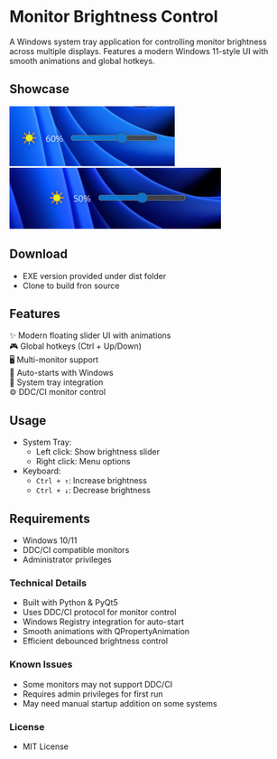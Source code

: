 # Monitor Brightness Control

A Windows system tray application for controlling monitor brightness across multiple displays. Features a modern Windows 11-style UI with smooth animations and global hotkeys.

## Showcase 

![Light Mode](images/preview1.png)
![Dark Mode](images/preview2.png)

## Download

- EXE version provided under dist folder
- Clone to build fron source

## Features

✨ Modern floating slider UI with animations  
🎮 Global hotkeys (Ctrl + Up/Down)  
🖥️ Multi-monitor support  
🚀 Auto-starts with Windows  
🎯 System tray integration  
⚙️ DDC/CI monitor control

## Usage

- System Tray:
  - Left click: Show brightness slider
  - Right click: Menu options
- Keyboard:
  - `Ctrl + ↑`: Increase brightness
  - `Ctrl + ↓`: Decrease brightness

## Requirements

- Windows 10/11
- DDC/CI compatible monitors
- Administrator privileges

### Technical Details
- Built with Python & PyQt5
- Uses DDC/CI protocol for monitor control
- Windows Registry integration for auto-start
- Smooth animations with QPropertyAnimation
- Efficient debounced brightness control

### Known Issues
- Some monitors may not support DDC/CI
- Requires admin privileges for first run
- May need manual startup addition on some systems

### License
- MIT License 